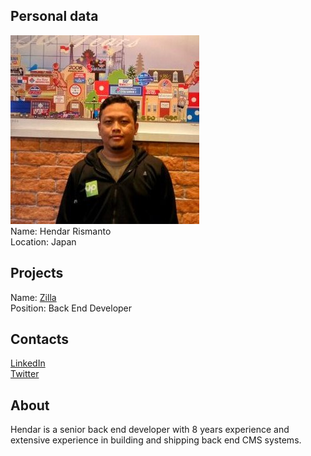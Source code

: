 ## Personal data
![ photo](photo/hendar_rismanto.jpg)  
Name: Hendar Rismanto  
Location: Japan
## Projects 
Name: [Zilla](../projects/zilla.md)  
Position: Back End Developer 
## Contacts
[LinkedIn](https://www.linkedin.com/in/hendarismanto/)  
[Twitter](https://twitter.com/okochunk)  
## About
Hendar is a senior back end developer with 8 years experience and extensive experience in
building and shipping back end CMS systems.
